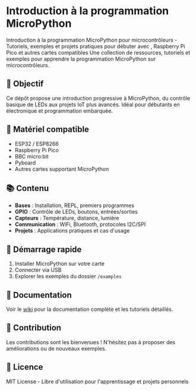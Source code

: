 # Introduction à la programmation MicroPython
Introduction à la programmation MicroPython pour microcontrôleurs - Tutoriels, exemples et projets pratiques pour débuter avec , Raspberry Pi Pico et autres cartes compatibles
Une collection de ressources, tutoriels et exemples pour apprendre la programmation MicroPython sur microcontrôleurs.

## 🎯 Objectif

Ce dépôt propose une introduction progressive à MicroPython, du contrôle basique de LEDs aux projets IoT plus avancés. Idéal pour débutants en électronique et programmation embarquée.

## 🔧 Matériel compatible

- ESP32 / ESP8266
- Raspberry Pi Pico
- BBC micro:bit
- Pyboard
- Autres cartes supportant MicroPython

## 📚 Contenu

- **Bases** : Installation, REPL, premiers programmes
- **GPIO** : Contrôle de LEDs, boutons, entrées/sorties
- **Capteurs** : Température, distance, lumière
- **Communication** : WiFi, Bluetooth, protocoles I2C/SPI
- **Projets** : Applications pratiques et cas d'usage

## 🚀 Démarrage rapide

1. Installer MicroPython sur votre carte
2. Connecter via USB
3. Explorer les exemples du dossier `/examples`

## 📖 Documentation

Voir le [wiki](lien) pour la documentation complète et les tutoriels détaillés.

## 🤝 Contribution

Les contributions sont les bienvenues ! N'hésitez pas à proposer des améliorations ou de nouveaux exemples.

## 📄 Licence

MIT License - Libre d'utilisation pour l'apprentissage et projets personnels
